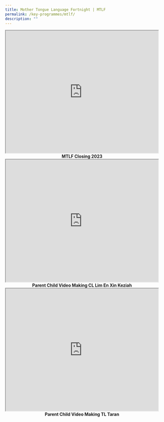 ```yaml
---
title: Mother Tongue Language Fortnight | MTLF
permalink: /key-programmes/mtlf/
description: ""
---
```

<center>
<iframe src="https://www.youtube.com/embed/MlVe5N9YPMQ" height="400" width="500">
</iframe><br>
<b>MTLF Closing 2023</b></center>
<center>
<iframe src="https://www.youtube.com/embed/kRSWvFL7skM" height="400" width="500">
</iframe><br>
<b>Parent Child Video Making CL Lim En Xin Keziah</b></center>

<center>
<iframe src="https://www.youtube.com/embed/Im5pR2UjpHE" height="400" width="500">
</iframe><br>
<b>Parent Child Video Making TL Taran</b></center>